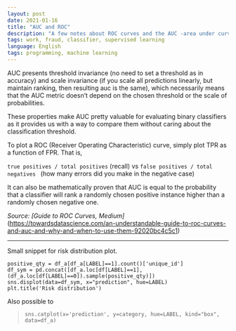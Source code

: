 ```yaml
---
layout: post
date: 2021-01-16
title: "AUC and ROC"
description: "A few notes about ROC curves and the AUC -area under curve- metric."
tags: work, fraud, classifier, supervised learning
language: English
tags: programming, machine learning
---
```


AUC presents threshold invariance (no need to set a threshold as in accuracy) and scale invariance (if you scale all predictions linearly, but maintain ranking, then resulting auc is the same), which necessarily means that the AUC metric doesn’t depend on the chosen threshold or the scale of probabilities.

These properties make AUC pretty valuable for evaluating binary classifiers as it provides us with a way to compare them without caring about the classification threshold.

To plot a ROC (Receiver Operating Characteristic) curve, simply plot TPR as a function of FPR. That is, 

` true positives / total positives ` (recall) vs `false positives / total negatives ` (how many errors did you make in the negative case)

It can also be mathematically proven that AUC is equal to the probability that a classifier will rank a randomly chosen positive instance higher than a randomly chosen negative one.


*Source: [Guide to ROC Curves, Medium]*(https://towardsdatascience.com/an-understandable-guide-to-roc-curves-and-auc-and-why-and-when-to-use-them-92020bc4c5c1)

---

Small snippet for risk distribution plot.

```
positive_qty = df_a[df_a[LABEL]==1].count()['unique_id']
df_sym = pd.concat([df_a.loc[df[LABEL]==1], (df_a.loc[df[LABEL]==0]).sample(positive_qty)])
sns.displot(data=df_sym, x="prediction", hue=LABEL)
plt.title('Risk distribution')
```

Also possible to

> `sns.catplot(x='prediction', y=category, hue=LABEL, kind="box", data=df_a)`
